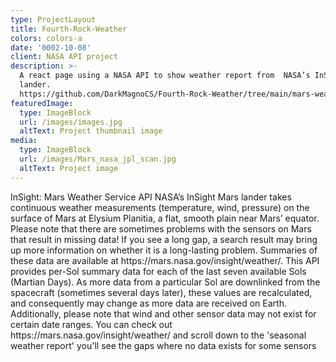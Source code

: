 ```yaml
---
type: ProjectLayout
title: Fourth-Rock-Weather
colors: colors-a
date: '0002-10-08'
client: NASA API project
description: >-
  A react page using a NASA API to show weather report from  NASA’s InSight Mars
  lander.
  https://github.com/DarkMagnoCS/Fourth-Rock-Weather/tree/main/mars-weather-hud
featuredImage:
  type: ImageBlock
  url: /images/images.jpg
  altText: Project thumbnail image
media:
  type: ImageBlock
  url: /images/Mars_nasa_jpl_scan.jpg
  altText: Project image
---
```


InSight: Mars Weather Service API
NASA’s InSight Mars lander takes continuous weather measurements (temperature, wind, pressure) on the surface of Mars at Elysium Planitia, a flat, smooth
plain near Mars’ equator. Please note that there are sometimes problems with the sensors on Mars that result in missing data! If you see a long gap, a search
result may bring up more information on whether it is a long-lasting problem. Summaries of these data are available at https\://mars.nasa.gov/insight/weather/.
This API provides per-Sol summary data for each of the last seven available Sols (Martian Days). As more data from a particular Sol are downlinked from the
spacecraft (sometimes several days later), these values are recalculated, and consequently may change as more data are received on Earth. Additionally,
please note that wind and other sensor data may not exist for certain date ranges. You can check out https\://mars.nasa.gov/insight/weather/ and scroll down to
the 'seasonal weather report' you'll see the gaps where no data exists for some sensors

